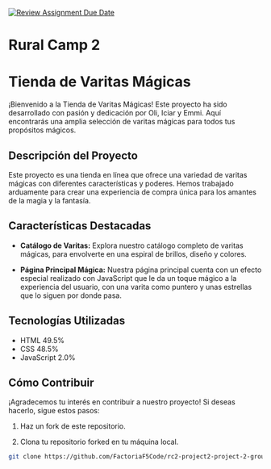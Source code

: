 [![Review Assignment Due Date](https://classroom.github.com/assets/deadline-readme-button-24ddc0f5d75046c5622901739e7c5dd533143b0c8e959d652212380cedb1ea36.svg)](https://classroom.github.com/a/WuEFtB3c)
# Rural Camp 2

# Tienda de Varitas Mágicas

¡Bienvenido a la Tienda de Varitas Mágicas! Este proyecto ha sido desarrollado con pasión y dedicación por Oli, Iciar y Emmi. Aquí encontrarás una amplia selección de varitas mágicas para todos tus propósitos mágicos.

## Descripción del Proyecto

Este proyecto es una tienda en línea que ofrece una variedad de varitas mágicas con diferentes características y poderes. Hemos trabajado arduamente para crear una experiencia de compra única para los amantes de la magia y la fantasía.

## Características Destacadas

- **Catálogo de Varitas:** Explora nuestro catálogo completo de varitas mágicas, para envolverte
en una espiral de brillos, diseño y colores.

- **Página Principal Mágica:** Nuestra página principal cuenta con un efecto especial realizado con JavaScript que le da un toque mágico a la experiencia del usuario, con una varita como puntero
y unas estrellas que lo siguen por donde pasa.

## Tecnologías Utilizadas

- HTML 49.5%
- CSS 48.5%
- JavaScript 2.0%



## Cómo Contribuir

¡Agradecemos tu interés en contribuir a nuestro proyecto! Si deseas hacerlo, sigue estos pasos:

1. Haz un fork de este repositorio.

2. Clona tu repositorio forked en tu máquina local.

```bash
git clone https://github.com/FactoriaF5Code/rc2-project2-project-2-group-5


